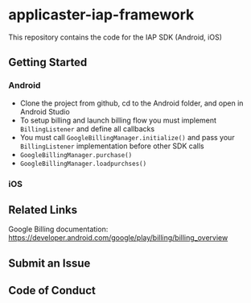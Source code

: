 # applicaster-iap-framework

This repository contains the code for the IAP SDK (Android, iOS)

## Getting Started


### Android

* Clone the project from github, cd to the Android folder, and open in Android Studio
* To setup billing and launch billing flow you must implement `BillingListener` and define all callbacks
* You must call `GoogleBillingManager.initialize()` and pass your `BillingListener` implementation before other SDK calls
* `GoogleBillingManager.purchase()`
* `GoogleBillingManager.loadpurchses()`

### iOS


## Related Links

Google Billing documentation: https://developer.android.com/google/play/billing/billing_overview

## Submit an Issue

## Code of Conduct
